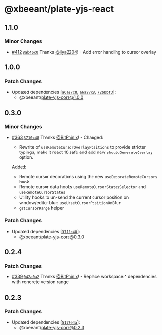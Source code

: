 # @xbeeant/plate-yjs-react

## 1.1.0

### Minor Changes

- [#412](https://github.com/BitPhinix/slate-yjs/pull/412) [`8ab46c0`](https://github.com/BitPhinix/slate-yjs/commit/8ab46c0bcdacdd18133b60b5fc885c915580c5f5) Thanks [@ilya2204](https://github.com/ilya2204)! - Add error handling to cursor overlay

## 1.0.0

### Patch Changes

- Updated dependencies [[`a6a27c8`](https://github.com/BitPhinix/slate-yjs/commit/a6a27c86678656e55ecbf0ba76852545605a0955), [`a6a27c8`](https://github.com/BitPhinix/slate-yjs/commit/a6a27c86678656e55ecbf0ba76852545605a0955), [`72bbbf3`](https://github.com/BitPhinix/slate-yjs/commit/72bbbf3bb8a3f57762153cbd9a7f689d2b282f0c)]:
  - @xbeeant/plate-yjs-core@1.0.0

## 0.3.0

### Minor Changes

- [#363](https://github.com/BitPhinix/slate-yjs/pull/363) [`3710c48`](https://github.com/BitPhinix/slate-yjs/commit/3710c4887ee89946ace787ba24436d82d95bc856) Thanks [@BitPhinix](https://github.com/BitPhinix)! - Changed:

  - Rewrite of `useRemoteCursorOverlayPositions` to provide stricter typings, make it react 18 safe and add new `shouldGenerateOverlay` option.

  Added:

  - Remote cursor decorations using the new `useDecorateRemoteCursors` hook
  - Remote cursor data hooks `useRemoteCursorStatesSelector` and `useRemoteCursorStates`
  - Utility hooks to un-send the current cursor position on window/editor blur: `useUnsetCursorPositionOnBlur`
  - `getCursorRange` helper

### Patch Changes

- Updated dependencies [[`3710c48`](https://github.com/BitPhinix/slate-yjs/commit/3710c4887ee89946ace787ba24436d82d95bc856)]:
  - @xbeeant/plate-yjs-core@0.3.0

## 0.2.4

### Patch Changes

- [#339](https://github.com/BitPhinix/slate-yjs/pull/339) [`042a0a2`](https://github.com/BitPhinix/slate-yjs/commit/042a0a22f57ed7542a4e05840532f16d37629e33) Thanks [@BitPhinix](https://github.com/BitPhinix)! - Replace workspace:^ dependencies with concrete version range

## 0.2.3

### Patch Changes

- Updated dependencies [[`5172e4a`](https://github.com/BitPhinix/slate-yjs/commit/5172e4a0033db41bc3530f227c5371e9ddb22269)]:
  - @xbeeant/plate-yjs-core@0.2.3
